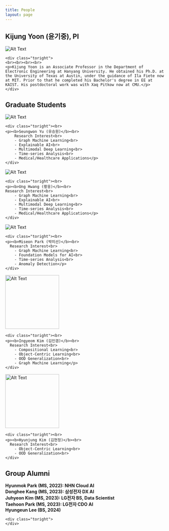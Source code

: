 ```yaml
---
title: People
layout: page
---
```


<div class="side-by-side">
    <div class="toleft">
	<h2> Kijung Yoon (윤기중), PI</h2>
        <img class="image" src="https://kijungyoon.github.io/assets/images/profile.jpg" alt="Alt Text">
	<figcaption class="caption"></figcaption>
    </div>
	
    <div class="toright">
    <br><br><br><br>
    <p>Kijung Yoon is an Associate Professor in the Department of Electronic Engineering at Hanyang University. He obtained his Ph.D. at the University of Texas at Austin, under the guidance of Ila Fiete now at MIT. Prior to that he completed his Bachelor's degree in EE at KAIST. His postdoctoral work was with Xaq Pitkow now at CMU.</p>
    </div>   
</div>

<div class="side-by-side">
    <div class="toleft">
	<h2> Graduate Students</h2>
    </div>
    <div class="toright">
    </div>
</div>
     
<div class="side-by-side">
    <div class="toleft">
	<img class="image" src="https://kijungyoon.github.io/assets/images/SeungwonYoo.png" alt="Alt Text">
	<figcaption class="caption"></figcaption>
    </div>
	
    <div class="toright"><br>
    <p><b>Seungwon Yu (유승원)</b><br>
    	Research Interest<br>
     	- Graph Machine Learning<br>
      	- Explainable AI<br>
     	- Multimodal Deep Learning<br>
      	- Time-series Analysis<br>
      	- Medical/Healthcare Applications</p>
    </div>
</div>

<div class="side-by-side">
    <div class="toleft">
	<img class="image" src="https://kijungyoon.github.io/assets/images/WoongHwang.jpg" alt="Alt Text">
	<figcaption class="caption"></figcaption>
    </div>
	
    <div class="toright"><br>
    <p><b>Ung Hwang (황웅)</b><br>
  	Research Interest<br>
     	- Graph Machine Learning<br>
      	- Explainable AI<br>
     	- Multimodal Deep Learning<br>
      	- Time-series Analysis<br>
      	- Medical/Healthcare Applications</p>
    </div>
</div>

<div class="side-by-side">
    <div class="toleft">
	<img class="image" src="https://kijungyoon.github.io/assets/images/MisunPark.JPG" alt="Alt Text">
	<figcaption class="caption"></figcaption>
    </div>
	
    <div class="toright"><br>
    <p><b>Miseon Park (박미선)</b><br>
	  Research Interest<br>
     	- Graph Machine Learning<br>
      	- Foundation Models for AI<br>
      	- Time-series Analysis<br>
      	- Anomaly Detection</p>
    </div>
</div>

<div class="side-by-side">
    <div class="toleft">
	<img class="image" src="https://kijungyoon.github.io/assets/images/IngyeomKim.jpg" alt="Alt Text" width="170">
	<figcaption class="caption"></figcaption>
    </div>
	
    <div class="toright"><br>
    <p><b>Ingyeom Kim (김인겸)</b><br>
	  Research Interest<br>
      	- Compositional Learning<br>
      	- Object-Centric Learning<br>
        - OOD Generalization<br>
        - Graph Machine Learning</p>
    </div>
</div>

<div class="side-by-side">
    <div class="toleft">
	<img class="image" src="https://kijungyoon.github.io/assets/images/HyunjungKim.png" alt="Alt Text" width="170">
	<figcaption class="caption"></figcaption>
    </div>
	
    <div class="toright"><br>
    <p><b>Hyunjung Kim (김현정)</b><br>
	  Research Interest<br>
      	- Object-Centric Learning<br>
        - OOD Generalization<br>
    </div>
</div>

	
<div class="side-by-side">
    <div class="toleft">
	<h2>Group Alumni</h2>
	    <p><b>Hyunmok Park (MS, 2022): NHN Cloud AI </b><br>
	    <b>Donghee Kang (MS, 2023): 삼성전자 DX AI</b><br>
	    <b>Juhyeon Kim (MS, 2023): LG전자 BS, Data Scientist</b><br>
	    <b>Taehoon Park (MS, 2023): LG전자 CDO AI</b><br>
	    <b>Hyungeun Lee (BS, 2024)</b></p>
    </div>
	
    <div class="toright"> 
    </div>
</div>
